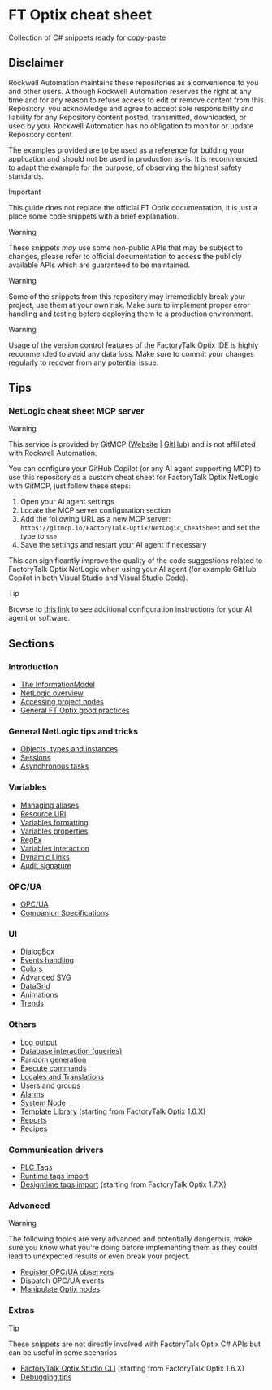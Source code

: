 # FT Optix cheat sheet

Collection of C# snippets ready for copy-paste

## Disclaimer

Rockwell Automation maintains these repositories as a convenience to you and other users. Although Rockwell Automation reserves the right at any time and for any reason to refuse access to edit or remove content from this Repository, you acknowledge and agree to accept sole responsibility and liability for any Repository content posted, transmitted, downloaded, or used by you. Rockwell Automation has no obligation to monitor or update Repository content

The examples provided are to be used as a reference for building your application and should not be used in production as-is. It is recommended to adapt the example for the purpose, of observing the highest safety standards.

> [!IMPORTANT]
> This guide does not replace the official FT Optix documentation, it is just a place some code snippets with a brief explanation.

> [!WARNING]
> These snippets *may* use some non-public APIs that may be subject to changes, please refer to official documentation to access the publicly available APIs which are guaranteed to be maintained.

> [!WARNING]
> Some of the snippets from this repository may irremediably break your project, use them at your own risk. Make sure to implement proper error handling and testing before deploying them to a production environment.

> [!WARNING]
> Usage of the version control features of the FactoryTalk Optix IDE is highly recommended to avoid any data loss. Make sure to commit your changes regularly to recover from any potential issue.

## Tips

### NetLogic cheat sheet MCP server

> [!WARNING]
> This service is provided by GitMCP ([Website](https://gitmcp.io) | [GitHub](https://github.com/idosal/git-mcp)) and is not affiliated with Rockwell Automation.

You can configure your GitHub Copilot (or any AI agent supporting MCP) to use this repository as a custom cheat sheet for FactoryTalk Optix NetLogic with GitMCP, just follow these steps:

1. Open your AI agent settings
2. Locate the MCP server configuration section
3. Add the following URL as a new MCP server: `https://gitmcp.io/FactoryTalk-Optix/NetLogic_CheatSheet` and set the type to `sse`
4. Save the settings and restart your AI agent if necessary

This can significantly improve the quality of the code suggestions related to FactoryTalk Optix NetLogic when using your AI agent (for example GitHub Copilot in both Visual Studio and Visual Studio Code).

> [!TIP]
> Browse to [this link](https://gitmcp.io/FactoryTalk-Optix/NetLogic_CheatSheet) to see additional configuration instructions for your AI agent or software.

## Sections

### Introduction

- [The InformationModel](./pages/information-model.md)
- [NetLogic overview](./pages/netlogic-overview.md)
- [Accessing project nodes](./pages/accessing-project-nodes.md)
- [General FT Optix good practices](./pages/good-practices.md)

### General NetLogic tips and tricks

- [Objects, types and instances](./pages/creating-objects.md)
- [Sessions](./pages/sessions.md)
- [Asynchronous tasks](./pages/async-tasks.md)

### Variables

- [Managing aliases](./pages/managing-aliases.md)
- [Resource URI](./pages/resource-uri.md)
- [Variables formatting](./pages/variables-formatting.md)
- [Variables properties](./pages/variables-properties.md)
- [RegEx](./pages/regex.md)
- [Variables Interaction](./pages/variables-interaction.md)
- [Dynamic Links](./pages/dynamic-links.md)
- [Audit signature](./pages/audit-signature.md)

### OPC/UA

- [OPC/UA](./pages/opcua.md)
- [Companion Specifications](./pages/companion-specs.md)

### UI

- [DialogBox](./pages/dialog-boxes.md)
- [Events handling](./pages/events.md)
- [Colors](./pages/colors.md)
- [Advanced SVG](./pages/advanced-svg.md)
- [DataGrid](./pages/datagrids.md)
- [Animations](./pages/ui-animations.md)
- [Trends](./pages/trends.md)

### Others

- [Log output](./pages/log-output.md)
- [Database interaction (queries)](./pages/database-interaction.md)
- [Random generation](./pages/random-generation.md)
- [Execute commands](./pages/execute-command.md)
- [Locales and Translations](./pages/translations.md)
- [Users and groups](./pages/users-groups.md)
- [Alarms](./pages/alarming.md)
- [System Node](./pages/system-node.md)
- [Template Library](./pages/template-library.md) (starting from FactoryTalk Optix 1.6.X)
- [Reports](./pages/reports.md)
- [Recipes](./pages/recipes.md)

### Communication drivers

- [PLC Tags](./pages/plc-tags.md)
- [Runtime tags import](./pages/runtime-tags-import.md)
- [Designtime tags import](./pages/designtime-tags-import.md) (starting from FactoryTalk Optix 1.7.X)

### Advanced

> [!WARNING]
> The following topics are very advanced and potentially dangerous, make sure you know what you're doing before implementing them as they could lead to unexpected results or even break your project.

- [Register OPC/UA observers](./pages/register-observers.md)
- [Dispatch OPC/UA events](./pages/dispatch-events.md)
- [Manipulate Optix nodes](./pages/manipulate-nodes.md)

### Extras

> [!TIP]
> These snippets are not directly involved with FactoryTalk Optix C# APIs but can be useful in some scenarios

- [FactoryTalk Optix Studio CLI](./pages/fto-studio-cli.md) (starting from FactoryTalk Optix 1.6.X)
- [Debugging tips](./pages/debugging-tips.md)

